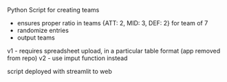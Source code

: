 Python Script for creating teams

- ensures proper ratio in teams {ATT: 2, MID: 3, DEF: 2} for team of 7
- randomize entries
- output teams


v1 - requires spreadsheet upload, in a particular table format (app removed from repo)
v2 - use imput function instead

script deployed with streamlit to web
